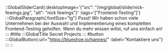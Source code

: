 ::GlobalSliderCard{:desktopImage='{"src": "/img/global/slide/nick-fewings.jpg", "alt": "nick fewings"}' :tags='["Frontend-Testing"]'}
:::GlobalParagraph{:fontSize="lg"}
Pssst! Wir haben schon viele Unternehmen bei der Auswahl und Implementierung eines kompletten Frontend-Testing geholfen. Wenn du mehr wissen willst, ruf uns einfach an!
:::
#title
:::GlobalTitle
Secret Projects
:::
#button
:::GlobalButton{:url="https://blueshoe.io/hannes/" :label="Kontaktiere uns"}
:::
::